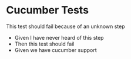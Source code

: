 # Cucumber Tests
 
This test should fail because of an unknown step

 * Given I have never heard of this step
 * Then this test should fail
 * Given we have cucumber support